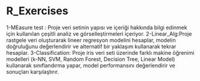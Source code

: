 # R_Exercises
1-MEasure test : Proje veri setinin yapısı ve içeriği hakkında bilgi edinmek için kullanılan çeşitli analiz ve görselleştirmeleri içeriyor.
2-Linear_Alg:Proje rastgele veri oluşturarak lineer regresyon modelini hesaplar, modelin doğruluğunu değerlendirir ve alternatif bir yaklaşım kullanarak tekrar hesaplar.
3-Classification: Proje iris veri seti üzerinde farklı makine öğrenimi modelleri (k-NN, SVM, Random Forest, Decision Tree, Linear Model) kullanarak sınıflandırma yapar, model performansını değerlendirir ve sonuçları karşılaştırır.
